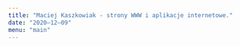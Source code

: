 ```yaml
---
title: "Maciej Kaszkowiak - strony WWW i aplikacje internetowe."
date: "2020–12–09"
menu: "main"
---
```


